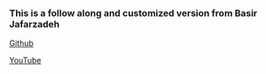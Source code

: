 ### This is a follow along and customized version from Basir Jafarzadeh

[Github](https://github.com/basir/coolshop)

[YouTube](https://www.youtube.com/watch?v=lMryFq6WQ1Q&ab_channel=CodingwithBasir)
